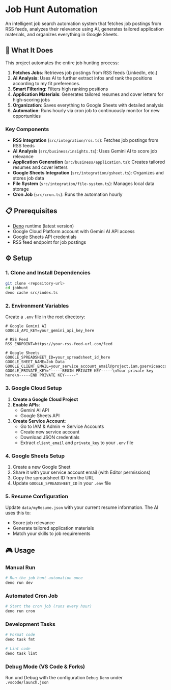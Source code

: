 # Job Hunt Automation

An intelligent job search automation system that fetches job postings from RSS feeds, analyzes their
relevance using AI, generates tailored application materials, and organizes everything in Google
Sheets.

## 🎯 What It Does

This project automates the entire job hunting process:

1. **Fetches Jobs**: Retrieves job postings from RSS feeds (LinkedIn, etc.)
2. **AI Analysis**: Uses AI to further extract infos and rank the positions according to my fit
   preferences.
3. **Smart Filtering**: Filters high ranking positions
4. **Application Materials**: Generates tailored resumes and cover letters for high-scoring jobs
5. **Organization**: Saves everything to Google Sheets with detailed analysis
6. **Automation**: Runs hourly via cron job to continuously monitor for new opportunities

### Key Components

- **RSS Integration** (`src/integration/rss.ts`): Fetches job postings from RSS feeds
- **AI Analysis** (`src/business/insights.ts`): Uses Gemini AI to score job relevance
- **Application Generation** (`src/business/application.ts`): Creates tailored resumes and cover
  letters
- **Google Sheets Integration** (`src/integration/gsheet.ts`): Organizes and stores job data
- **File System** (`src/integration/file-system.ts`): Manages local data storage
- **Cron Job** (`src/cron.ts`): Runs the automation hourly

## 📋 Prerequisites

- [Deno](https://deno.land/) runtime (latest version)
- Google Cloud Platform account with Gemini AI API access
- Google Sheets API credentials
- RSS feed endpoint for job postings

## ⚙️ Setup

### 1. Clone and Install Dependencies

```bash
git clone <repository-url>
cd jobhunt
deno cache src/index.ts
```

### 2. Environment Variables

Create a `.env` file in the root directory:

```env
# Google Gemini AI
GOOGLE_API_KEY=your_gemini_api_key_here

# RSS Feed
RSS_ENDPOINT=https://your-rss-feed-url.com/feed

# Google Sheets
GOOGLE_SPREADSHEET_ID=your_spreadsheet_id_here
GOOGLE_SHEET_NAME=Job Data
GOOGLE_CLIENT_EMAIL=your_service_account_email@project.iam.gserviceaccount.com
GOOGLE_PRIVATE_KEY="-----BEGIN PRIVATE KEY-----\nYour private key here\n-----END PRIVATE KEY-----"
```

### 3. Google Cloud Setup

1. **Create a Google Cloud Project**
2. **Enable APIs**:
   - Gemini AI API
   - Google Sheets API
3. **Create Service Account**:
   - Go to IAM & Admin → Service Accounts
   - Create new service account
   - Download JSON credentials
   - Extract `client_email` and `private_key` to your `.env` file

### 4. Google Sheets Setup

1. Create a new Google Sheet
2. Share it with your service account email (with Editor permissions)
3. Copy the spreadsheet ID from the URL
4. Update `GOOGLE_SPREADSHEET_ID` in your `.env` file

### 5. Resume Configuration

Update `data/myResume.json` with your current resume information. The AI uses this to:

- Score job relevance
- Generate tailored application materials
- Match your skills to job requirements

## 🎮 Usage

### Manual Run

```bash
# Run the job hunt automation once
deno run dev
```

### Automated Cron Job

```bash
# Start the cron job (runs every hour)
deno run cron
```

### Development Tasks

```bash
# Format code
deno task fmt

# Lint code
deno task lint
```

### Debug Mode (VS Code & Forks)

Run und Debug with the configuration `Debug Deno` under `.vscode/launch.json`
